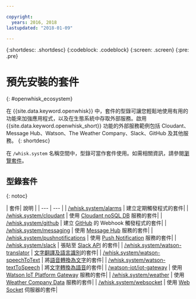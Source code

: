 ```yaml
---

copyright:
  years: 2016, 2018
lastupdated: "2018-01-09"

---
```


{:shortdesc: .shortdesc}
{:codeblock: .codeblock}
{:screen: .screen}
{:pre: .pre}

# 預先安裝的套件
{: #openwhisk_ecosystem}

在 {{site.data.keyword.openwhisk}} 中，套件的型錄可讓您輕鬆地使用有用的功能來加強應用程式，以及在生態系統中存取外部服務。啟用 {{site.data.keyword.openwhisk_short}} 功能的外部服務範例包括 Cloudant、Message Hub、Watson、The Weather Company、Slack、GitHub 及其他服務。
{: shortdesc}

在 `/whisk.system` 名稱空間中，型錄可當作套件使用。如需相關資訊，請參閱[瀏覽套件](openwhisk_packages.html#browse-packages)。

## 型錄套件
{: notoc}

| 套件| 說明
|
| --- | --- |
| [/whisk.system/alarms](./openwhisk_alarms.html) | 建立定期觸發程式的套件|
| [/whisk.system/cloudant](./openwhisk_cloudant.html) | 使用 [Cloudant noSQL DB](https://console.ng.bluemix.net/docs/services/Cloudant/index.html) 服務的套件|
| [/whisk.system/github](./openwhisk_github.html) | 建立 [GitHub](https://developer.github.com/) 的 Webhook 觸發程式的套件|
| [/whisk.system/messaging](./openwhisk_messagehub.html) | 使用 [Message Hub](https://console.ng.bluemix.net/docs/services/MessageHub/index.html) 服務的套件|
| [/whisk.system/pushnotifications](./openwhisk_pushnotifications.html) | 使用 [Push Notification](https://console.ng.bluemix.net/docs/services/mobilepush/index.html) 服務的套件|
| [/whisk.system/slack](./openwhisk_slack.html) | 張貼至 [Slack API](https://api.slack.com/) 的套件|
| [/whisk.system/watson-translator](./openwhisk_watson_translator.html) | [文字翻譯及語言識別](https://www.ibm.com/watson/developercloud/language-translator.html)的套件|
| [/whisk.system/watson-speechToText](./openwhisk_watson_speechtotext.html) | 將[語音轉換為文字](https://www.ibm.com/watson/developercloud/speech-to-text.html)的套件|
| [/whisk.system/watson-textToSpeech](./openwhisk_watson_texttospeech.html) | 將[文字轉換為語音](https://www.ibm.com/watson/developercloud/text-to-speech.html)的套件|
| [/watson-iot/iot-gateway](https://console.stage1.bluemix.net/docs/services/IoT/gateways/iotgw.html) | 使用 [Watson IoT Platform Gateway](https://console.stage1.bluemix.net/docs/services/IoT/index.html) 服務的套件|
| [/whisk.system/weather](./openwhisk_weather.html) | 使用 [Weather Company Data](https://console.ng.bluemix.net/docs/services/Weather/index.html) 服務的套件|
| [/whisk.system/websocket](./openwhisk_websocket.html) | 使用 [Web Socket](https://developer.mozilla.org/en-US/docs/Web/API/WebSockets_API) 伺服器的套件|
